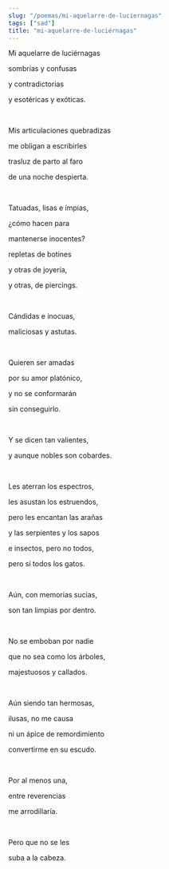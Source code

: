 ```yaml
---
slug: "/poemas/mi-aquelarre-de-luciernagas"
tags: ["sad"]
title: "mi-aquelarre-de-luciérnagas"
---
```

Mi aquelarre de luciérnagas

sombrías y confusas

y contradictorias

y esotéricas y exóticas.

&nbsp;

Mis articulaciones quebradizas

me obligan a escribirles

trasluz de parto al faro

de una noche despierta.

&nbsp;

Tatuadas, lisas e ímpias,

¿cómo hacen para

mantenerse inocentes?

repletas de botines

y otras de joyería,

y otras, de piercings.

&nbsp;

Cándidas e inocuas,

maliciosas y astutas.

&nbsp;

Quieren ser amadas

por su amor platónico,

y no se conformarán

sin conseguirlo.

&nbsp;

Y se dicen tan valientes,

y aunque nobles son cobardes.

&nbsp;

Les aterran los espectros,

les asustan los estruendos,

pero les encantan las arañas

y las serpientes y los sapos

e insectos, pero no todos,

pero sí todos los gatos.

&nbsp;

Aún, con memorias sucias,

son tan limpias por dentro.

&nbsp;

No se emboban por nadie

que no sea como los árboles,

majestuosos y callados.

&nbsp;

Aún siendo tan hermosas,

ilusas, no me causa

ni un ápice de remordimiento

convertirme en su escudo.

&nbsp;

Por al menos una,

entre reverencias

me arrodillaría.

&nbsp;

Pero que no se les

suba a la cabeza.